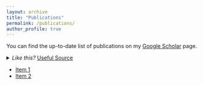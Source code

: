 ```yaml
---
layout: archive
title: "Publications"
permalink: /publications/
author_profile: true
---
```


You can find the up-to-date list of publications on my [Google Scholar](https://scholar.google.com.au/citations?user=o98HOrMAAAAJ) page.


<details>
<summary>
<i>Like this? </i>
<a href="http://www.ironspider.ca/format_text/fontstyles.htm">Useful Source</a>
</summary>
<p>It's because the details block is html5. If you want to modify it your best bet is using html5. </p>
</details>


 * [Item 1](https://shlomo-berkovsky.github.io/files/pdf/test.pdf)
 * [Item 2](https://github.com/shlomo-berkovsky/shlomo-berkovsky.github.io/blob/master/files/pdf/test.pdf)
